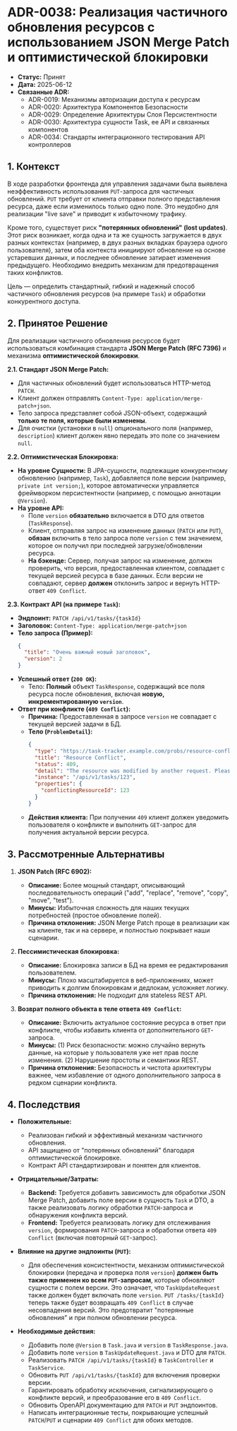 # ADR-0038: Реализация частичного обновления ресурсов с использованием JSON Merge Patch и оптимистической блокировки

*   **Статус:** Принят
*   **Дата:** 2025-06-12
*   **Связанные ADR:**
    *   ADR-0019: Механизмы авторизации доступа к ресурсам
    *   ADR-0020: Архитектура Компонентов Безопасности
    *   ADR-0029: Определение Архитектуры Слоя Персистентности
    *   ADR-0030: Архитектура сущности Task, ее API и связанных компонентов
    *   ADR-0034: Стандарты интеграционного тестирования API контроллеров

## 1. Контекст

В ходе разработки фронтенда для управления задачами была выявлена неэффективность использования `PUT`-запроса для частичных обновлений. `PUT` требует от клиента отправки полного представления ресурса, даже если изменилось только одно поле. Это неудобно для реализации "live save" и приводит к избыточному трафику.

Кроме того, существует риск **"потерянных обновлений" (lost updates)**. Этот риск возникает, когда одна и та же сущность загружается в двух разных контекстах (например, в двух разных вкладках браузера одного пользователя), затем оба контекста инициируют обновление на основе устаревших данных, и последнее обновление затирает изменения предыдущего. Необходимо внедрить механизм для предотвращения таких конфликтов.

Цель — определить стандартный, гибкий и надежный способ частичного обновления ресурсов (на примере `Task`) и обработки конкурентного доступа.

## 2. Принятое Решение

Для реализации частичного обновления ресурсов будет использоваться комбинация стандарта **JSON Merge Patch (RFC 7396)** и механизма **оптимистической блокировки**.

**2.1. Стандарт JSON Merge Patch:**

*   Для частичных обновлений будет использоваться HTTP-метод `PATCH`.
*   Клиент должен отправлять `Content-Type: application/merge-patch+json`.
*   Тело запроса представляет собой JSON-объект, содержащий **только те поля, которые были изменены**.
*   Для очистки (установки в `null`) опционального поля (например, `description`) клиент должен явно передать это поле со значением `null`.

**2.2. Оптимистическая Блокировка:**

*   **На уровне Сущности:** В JPA-сущности, подлежащие конкурентному обновлению (например, `Task`), добавляется поле версии (например, `private int version;`), которое автоматически управляется фреймворком персистентности (например, с помощью аннотации `@Version`).
*   **На уровне API:**
    *   Поле `version` **обязательно** включается в DTO для ответов (`TaskResponse`).
    *   Клиент, отправляя запрос на изменение данных (`PATCH` или `PUT`), **обязан** включить в тело запроса поле `version` с тем значением, которое он получил при последней загрузке/обновлении ресурса.
    *   **На бэкенде:** Сервер, получая запрос на изменение, должен проверить, что версия, предоставленная клиентом, совпадает с текущей версией ресурса в базе данных. Если версии не совпадают, сервер **должен** отклонить запрос и вернуть HTTP-ответ `409 Conflict`.

**2.3. Контракт API (на примере `Task`):**

*   **Эндпоинт:** `PATCH /api/v1/tasks/{taskId}`
*   **Заголовок:** `Content-Type: application/merge-patch+json`
*   **Тело запроса (Пример):**
    ```json
    {
      "title": "Очень важный новый заголовок",
      "version": 2
    }
    ```
*   **Успешный ответ (`200 OK`):**
    *   Тело: **Полный** объект `TaskResponse`, содержащий все поля ресурса после обновления, включая **новую, инкрементированную `version`**.
*   **Ответ при конфликте (`409 Conflict`):**
    *   **Причина:** Предоставленная в запросе `version` не совпадает с текущей версией задачи в БД.
    *   **Тело (`ProblemDetail`):**
        ```json
        {
          "type": "https://task-tracker.example.com/probs/resource-conflict",
          "title": "Resource Conflict",
          "status": 409,
          "detail": "The resource was modified by another request. Please fetch the latest version and try again.",
          "instance": "/api/v1/tasks/123",
          "properties": {
            "conflictingResourceId": 123
          }
        }
        ```
    *   **Действия клиента:** При получении `409` клиент должен уведомить пользователя о конфликте и выполнить `GET`-запрос для получения актуальной версии ресурса.

## 3. Рассмотренные Альтернативы

1.  **JSON Patch (RFC 6902):**
    *   **Описание:** Более мощный стандарт, описывающий последовательность операций ("add", "replace", "remove", "copy", "move", "test").
    *   **Минусы:** Избыточная сложность для наших текущих потребностей (простое обновление полей).
    *   **Причина отклонения:** JSON Merge Patch проще в реализации как на клиенте, так и на сервере, и полностью покрывает наши сценарии.

2.  **Пессимистическая блокировка:**
    *   **Описание:** Блокировка записи в БД на время ее редактирования пользователем.
    *   **Минусы:** Плохо масштабируется в веб-приложениях, может приводить к долгим блокировкам и дедлокам, усложняет логику.
    *   **Причина отклонения:** Не подходит для stateless REST API.

3.  **Возврат полного объекта в теле ответа `409 Conflict`:**
    *   **Описание:** Включить актуальное состояние ресурса в ответ при конфликте, чтобы избавить клиента от дополнительного `GET`-запроса.
    *   **Минусы:** (1) Риск безопасности: можно случайно вернуть данные, на которые у пользователя уже нет прав после изменения. (2) Нарушение простоты и семантики REST.
    *   **Причина отклонения:** Безопасность и чистота архитектуры важнее, чем избавление от одного дополнительного запроса в редком сценарии конфликта.

## 4. Последствия

*   **Положительные:**
    *   Реализован гибкий и эффективный механизм частичного обновления.
    *   API защищено от "потерянных обновлений" благодаря оптимистической блокировке.
    *   Контракт API стандартизирован и понятен для клиентов.

*   **Отрицательные/Затраты:**
    *   **Backend:** Требуется добавить зависимость для обработки JSON Merge Patch, добавить поле версии в сущность `Task` и DTO, а также реализовать логику обработки `PATCH`-запроса и обнаружения конфликта версий.
    *   **Frontend:** Требуется реализовать логику для отслеживания `version`, формирования `PATCH`-запроса и обработки ответа `409 Conflict` (включая повторный `GET`-запрос).

*   **Влияние на другие эндпоинты (`PUT`):**
    *   Для обеспечения консистентности, механизм оптимистической блокировки (передача и проверка поля `version`) **должен быть также применен ко всем `PUT`-запросам**, которые обновляют сущности с полем версии. Это означает, что `TaskUpdateRequest` также должен будет включать поле `version`. `PUT /tasks/{taskId}` теперь также будет возвращать `409 Conflict` в случае несовпадения версий. Это предотвратит "потерянные обновления" и при полном обновлении ресурса.

*   **Необходимые действия:**
    *   Добавить поле `@Version` в `Task.java` и `version` в `TaskResponse.java`.
    *   Добавить поле `version` в `TaskUpdateRequest.java` и DTO для `PATCH`.
    *   Реализовать `PATCH /api/v1/tasks/{taskId}` в `TaskController` и `TaskService`.
    *   Обновить `PUT /api/v1/tasks/{taskId}` для включения проверки версии.
    *   Гарантировать обработку исключения, сигнализирующего о конфликте версий, и преобразование его в `409 Conflict`.
    *   Обновить OpenAPI документацию для `PATCH` и `PUT` эндпоинтов.
    *   Написать интеграционные тесты, покрывающие успешный `PATCH`/`PUT` и сценарии `409 Conflict` для обоих методов.